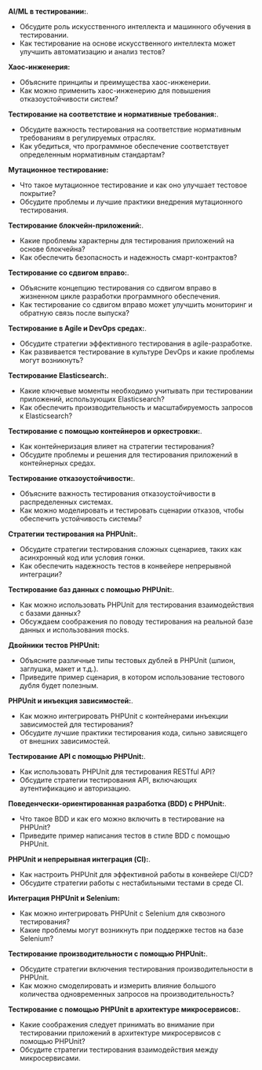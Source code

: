 **AI/ML в тестировании:**.
- Обсудите роль искусственного интеллекта и машинного обучения в тестировании.
- Как тестирование на основе искусственного интеллекта может улучшить автоматизацию и анализ тестов?

**Хаос-инженерия:**
- Объясните принципы и преимущества хаос-инженерии.
- Как можно применить хаос-инженерию для повышения отказоустойчивости систем?

**Тестирование на соответствие и нормативные требования:**.
- Обсудите важность тестирования на соответствие нормативным требованиям в регулируемых отраслях.
- Как убедиться, что программное обеспечение соответствует определенным нормативным стандартам?

**Мутационное тестирование:**
- Что такое мутационное тестирование и как оно улучшает тестовое покрытие?
- Обсудите проблемы и лучшие практики внедрения мутационного тестирования.

**Тестирование блокчейн-приложений:**.
- Какие проблемы характерны для тестирования приложений на основе блокчейна?
- Как обеспечить безопасность и надежность смарт-контрактов?

**Тестирование со сдвигом вправо:**.
- Объясните концепцию тестирования со сдвигом вправо в жизненном цикле разработки программного обеспечения.
- Как тестирование со сдвигом вправо может улучшить мониторинг и обратную связь после выпуска?

**Тестирование в Agile и DevOps средах:**.
- Обсудите стратегии эффективного тестирования в agile-разработке.
- Как развивается тестирование в культуре DevOps и какие проблемы могут возникнуть?

**Тестирование Elasticsearch:**.
- Какие ключевые моменты необходимо учитывать при тестировании приложений, использующих Elasticsearch?
- Как обеспечить производительность и масштабируемость запросов к Elasticsearch?

**Тестирование с помощью контейнеров и оркестровки:**.
- Как контейнеризация влияет на стратегии тестирования?
- Обсудите проблемы и решения для тестирования приложений в контейнерных средах.

**Тестирование отказоустойчивости:**.
- Объясните важность тестирования отказоустойчивости в распределенных системах.
- Как можно моделировать и тестировать сценарии отказов, чтобы обеспечить устойчивость системы?

**Стратегии тестирования на PHPUnit:**.
- Обсудите стратегии тестирования сложных сценариев, таких как асинхронный код или условия гонки.
- Как обеспечить надежность тестов в конвейере непрерывной интеграции?

**Тестирование баз данных с помощью PHPUnit:**.
- Как можно использовать PHPUnit для тестирования взаимодействия с базами данных?
- Обсуждаем соображения по поводу тестирования на реальной базе данных и использования mocks.

**Двойники тестов PHPUnit:**
- Объясните различные типы тестовых дублей в PHPUnit (шпион, заглушка, макет и т.д.).
- Приведите пример сценария, в котором использование тестового дубля будет полезным.

**PHPUnit и инъекция зависимостей:**.
- Как можно интегрировать PHPUnit с контейнерами инъекции зависимостей для тестирования?
- Обсудите лучшие практики тестирования кода, сильно зависящего от внешних зависимостей.

**Тестирование API с помощью PHPUnit:**.
- Как использовать PHPUnit для тестирования RESTful API?
- Обсудите стратегии тестирования API, включающих аутентификацию и авторизацию.

**Поведенчески-ориентированная разработка (BDD) с PHPUnit:**.
- Что такое BDD и как его можно включить в тестирование на PHPUnit?
- Приведите пример написания тестов в стиле BDD с помощью PHPUnit.

**PHPUnit и непрерывная интеграция (CI):**.
- Как настроить PHPUnit для эффективной работы в конвейере CI/CD?
- Обсудите стратегии работы с нестабильными тестами в среде CI.

**Интеграция PHPUnit и Selenium:**
- Как можно интегрировать PHPUnit с Selenium для сквозного тестирования?
- Какие проблемы могут возникнуть при поддержке тестов на базе Selenium?

**Тестирование производительности с помощью PHPUnit:**.
- Обсудите стратегии включения тестирования производительности в PHPUnit.
- Как можно смоделировать и измерить влияние большого количества одновременных запросов на производительность?

**Тестирование с помощью PHPUnit в архитектуре микросервисов:**.
- Какие соображения следует принимать во внимание при тестировании приложений в архитектуре микросервисов с помощью PHPUnit?
- Обсудите стратегии тестирования взаимодействия между микросервисами.